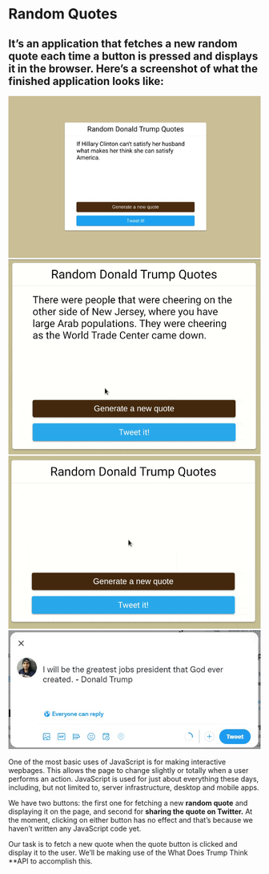 # **Random Quotes**
## It’s an application that fetches a new random quote each time a button is pressed and displays it in the browser. Here’s a screenshot of what the finished application looks like:

![Front image](https://github.com/PriyanshuPatel02/Random-Quotes-/blob/main/quotes.png)
![gif](https://github.com/PriyanshuPatel02/Random-Quotes-/blob/main/quote-gif-modified.gif)
![Quotes GIF](https://github.com/PriyanshuPatel02/Random-Quotes-/blob/main/quote-gif.gif)
![Donald Trump](https://github.com/PriyanshuPatel02/Random-Quotes-/blob/main/tweet-Quote%20Screenshot.jpg)
<br>

One of the most basic uses of JavaScript is for making interactive wepbages. This allows the page to change slightly or totally when a user performs an action. JavaScript is used for just about everything these days, including, but not limited to, server infrastructure, desktop and mobile apps.

We have two buttons: the first one for fetching a new **random quote** and displaying it on the page, and second for **sharing the quote on Twitter.** At the moment, clicking on either button has no effect and that’s because we haven’t written any JavaScript code yet.

Our task is to fetch a new quote when the quote button is clicked and display it to the user. We’ll be making use of the What Does Trump Think **API to accomplish this.
